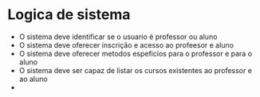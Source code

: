 # Logica de sistema
- O sistema deve identificar se o usuario é professor ou aluno
- O sistema deve oferecer inscrição e acesso ao profeesor e aluno
- O sistema deve oferecer metodos espeficios para o professor e para o aluno
- O sistema deve ser capaz de listar os cursos existentes ao professor e ao aluno
- 